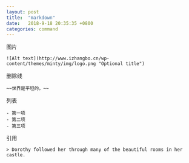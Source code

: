 ```yaml
---
layout: post
title:  "markdown"
date:   2018-9-18 20:35:35 +0800
categories: command
---
```


图片
```
![Alt text](http://www.izhangbo.cn/wp-content/themes/minty/img/logo.png "Optional title")
```

删除线
```
~~世界是平坦的。~~
```

列表
```
- 第一项
- 第二项
- 第三项
```

引用
```
> Dorothy followed her through many of the beautiful rooms in her castle.
```